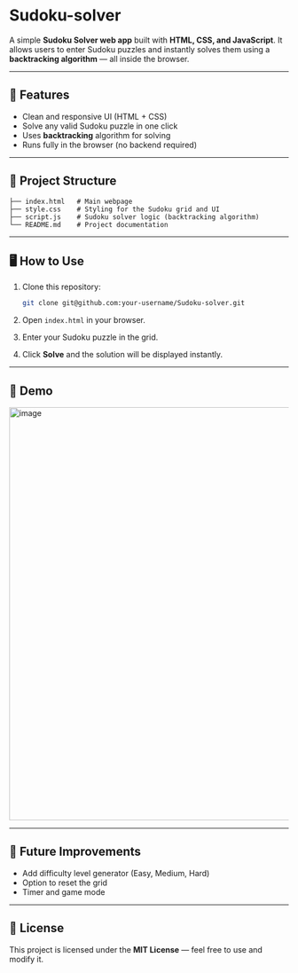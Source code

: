 # Sudoku-solver

A simple **Sudoku Solver web app** built with **HTML, CSS, and JavaScript**.
It allows users to enter Sudoku puzzles and instantly solves them using a **backtracking algorithm** — all inside the browser.

---

## 🚀 Features

* Clean and responsive UI (HTML + CSS)
* Solve any valid Sudoku puzzle in one click
* Uses **backtracking** algorithm for solving
* Runs fully in the browser (no backend required)

---

## 📂 Project Structure

```
├── index.html   # Main webpage
├── style.css    # Styling for the Sudoku grid and UI
├── script.js    # Sudoku solver logic (backtracking algorithm)
└── README.md    # Project documentation
```

---

## 🖥️ How to Use

1. Clone this repository:

   ```bash
   git clone git@github.com:your-username/Sudoku-solver.git
   ```
2. Open `index.html` in your browser.
3. Enter your Sudoku puzzle in the grid.
4. Click **Solve** and the solution will be displayed instantly.

---

## 📸 Demo 

<img width="695" height="745" alt="image" src="https://github.com/user-attachments/assets/4f1fd877-50d4-4673-b54f-b1ed1288e016" />


---

## 🔮 Future Improvements

* Add difficulty level generator (Easy, Medium, Hard)
* Option to reset the grid
* Timer and game mode

---

## 📜 License

This project is licensed under the **MIT License** — feel free to use and modify it.

